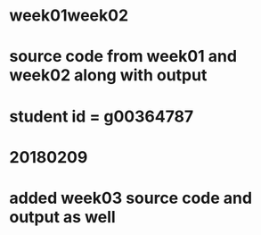 # week01week02
# source code from week01 and week02 along with output
# student id = g00364787


# 20180209
# added week03 source code and output as well
#
